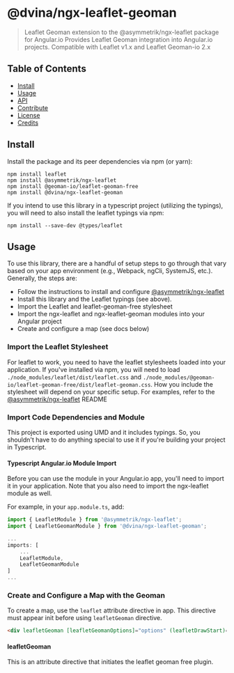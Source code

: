 # @dvina/ngx-leaflet-geoman

> Leaflet Geoman extension to the @asymmetrik/ngx-leaflet package for Angular.io
> Provides Leaflet Geoman integration into Angular.io projects. Compatible with Leaflet v1.x and Leaflet Geoman-io 2.x

## Table of Contents

-   [Install](#install)
-   [Usage](#usage)
-   [API](#api)
-   [Contribute](#contribute)
-   [License](#license)
-   [Credits](#credits)

## Install

Install the package and its peer dependencies via npm (or yarn):

```shell
npm install leaflet
npm install @asymmetrik/ngx-leaflet
npm install @geoman-io/leaflet-geoman-free
npm install @dvina/ngx-leaflet-geoman
```

If you intend to use this library in a typescript project (utilizing the typings), you will need to also install the leaflet typings via npm:

```shell
npm install --save-dev @types/leaflet
```

## Usage

To use this library, there are a handful of setup steps to go through that vary based on your app environment (e.g., Webpack, ngCli, SystemJS, etc.).
Generally, the steps are:

-   Follow the instructions to install and configure [@asymmetrik/ngx-leaflet](https://github.com/Asymmetrik/ngx-leaflet)
-   Install this library and the Leaflet typings (see above).
-   Import the Leaflet and leaflet-geoman-free stylesheet
-   Import the ngx-leaflet and ngx-leaflet-geoman modules into your Angular project
-   Create and configure a map (see docs below)

### Import the Leaflet Stylesheet

For leaflet to work, you need to have the leaflet stylesheets loaded into your application.
If you've installed via npm, you will need to load `./node_modules/leaflet/dist/leaflet.css` and `./node_modules/@geoman-io/leaflet-geoman-free/dist/leaflet-geoman.css`.
How you include the stylesheet will depend on your specific setup. For examples, refer to the [@asymmetrik/ngx-leaflet](https://github.com/Asymmetrik/ngx-leaflet) README

### Import Code Dependencies and Module

This project is exported using UMD and it includes typings.
So, you shouldn't have to do anything special to use it if you're building your project in Typescript.

#### Typescript Angular.io Module Import

Before you can use the module in your Angular.io app, you'll need to import it in your application.
Note that you also need to import the ngx-leaflet module as well.

For example, in your `app.module.ts`, add:

```js
import { LeafletModule } from '@asymmetrik/ngx-leaflet';
import { LeafletGeomanModule } from '@dvina/ngx-leaflet-geoman';

...
imports: [
	...
	LeafletModule,
	LeafletGeomanModule
]
...
```

### Create and Configure a Map with the Geoman

To create a map, use the `leaflet` attribute directive in app. This directive must appear init before using `leafletGeoman` directive.

```html
<div leafletGeoman [leafletGeomanOptions]="options" (leafletDrawStart)="onDrawStart($event)"></div>
```

#### leafletGeoman

This is an attribute directive that initiates the leaflet geoman free plugin.
